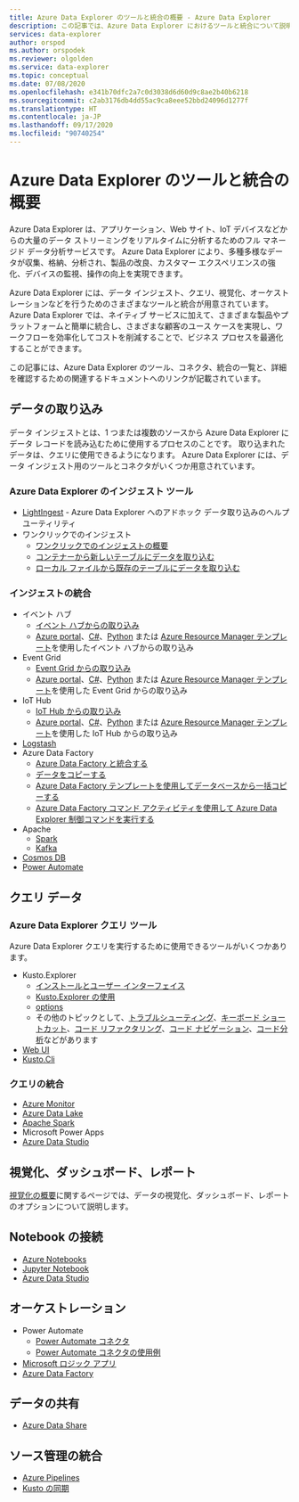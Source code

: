 ```yaml
---
title: Azure Data Explorer のツールと統合の概要 - Azure Data Explorer
description: この記事では、Azure Data Explorer におけるツールと統合について説明します。
services: data-explorer
author: orspod
ms.author: orspodek
ms.reviewer: olgolden
ms.service: data-explorer
ms.topic: conceptual
ms.date: 07/08/2020
ms.openlocfilehash: e341b70dfc2a7c0d3038d6d60d9c8ae2b40b6218
ms.sourcegitcommit: c2ab3176db4dd55ac9ca8eee52bbd24096d1277f
ms.translationtype: HT
ms.contentlocale: ja-JP
ms.lasthandoff: 09/17/2020
ms.locfileid: "90740254"
---
```

# <a name="azure-data-explorer-tools-and-integrations-overview"></a>Azure Data Explorer のツールと統合の概要

Azure Data Explorer は、アプリケーション、Web サイト、IoT デバイスなどからの大量のデータ ストリーミングをリアルタイムに分析するためのフル マネージド データ分析サービスです。 Azure Data Explorer により、多種多様なデータが収集、格納、分析され、製品の改良、カスタマー エクスペリエンスの強化、デバイスの監視、操作の向上を実現できます。 

Azure Data Explorer には、データ インジェスト、クエリ、視覚化、オーケストレーションなどを行うためのさまざまなツールと統合が用意されています。 Azure Data Explorer では、ネイティブ サービスに加えて、さまざまな製品やプラットフォームと簡単に統合し、さまざまな顧客のユース ケースを実現し、ワークフローを効率化してコストを削減することで、ビジネス プロセスを最適化することができます。 

この記事には、Azure Data Explorer のツール、コネクタ、統合の一覧と、詳細を確認するための関連するドキュメントへのリンクが記載されています。

## <a name="ingest-data"></a>データの取り込み 

データ インジェストとは、1 つまたは複数のソースから Azure Data Explorer にデータ レコードを読み込むために使用するプロセスのことです。 取り込まれたデータは、クエリに使用できるようになります。 Azure Data Explorer には、データ インジェスト用のツールとコネクタがいくつか用意されています。 

### <a name="azure-data-explorer-ingestion-tools"></a>Azure Data Explorer のインジェスト ツール

* [LightIngest](lightingest.md) - Azure Data Explorer へのアドホック データ取り込みのヘルプ ユーティリティ
* ワンクリックでのインジェスト
    * [ワンクリックでのインジェストの概要](ingest-data-one-click.md) 
    * [コンテナーから新しいテーブルにデータを取り込む](one-click-ingestion-new-table.md)
    * [ローカル ファイルから既存のテーブルにデータを取り込む](one-click-ingestion-existing-table.md)

### <a name="ingestion-integrations"></a>インジェストの統合

* イベント ハブ
    * [イベント ハブからの取り込み](ingest-data-event-hub-overview.md)
    * [Azure portal](ingest-data-event-hub.md)、[C#](data-connection-event-hub-csharp.md)、[Python](data-connection-event-hub-python.md) または [Azure Resource Manager テンプレート](data-connection-event-hub-resource-manager.md)を使用したイベント ハブからの取り込み
* Event Grid
    * [Event Grid からの取り込み](ingest-data-event-grid-overview.md)
    * [Azure portal](ingest-data-event-grid.md)、[C#](data-connection-event-grid-csharp.md)、[Python](data-connection-event-grid-python.md) または [Azure Resource Manager テンプレート](data-connection-event-grid-resource-manager.md)を使用した Event Grid からの取り込み
* IoT Hub
    * [IoT Hub からの取り込み](ingest-data-iot-hub-overview.md)
    * [Azure portal](ingest-data-iot-hub.md)、[C#](data-connection-iot-hub-csharp.md)、[Python](data-connection-iot-hub-python.md) または [Azure Resource Manager テンプレート](data-connection-iot-hub-resource-manager.md)を使用した IoT Hub からの取り込み
* [Logstash](ingest-data-logstash.md)
* Azure Data Factory
    * [Azure Data Factory と統合する](data-factory-integration.md)
    * [データをコピーする](data-factory-load-data.md)
    * [Azure Data Factory テンプレートを使用してデータベースから一括コピーする](data-factory-template.md)
    * [Azure Data Factory コマンド アクティビティを使用して Azure Data Explorer 制御コマンドを実行する](data-factory-command-activity.md)
* Apache 
    * [Spark](spark-connector.md)
    * [Kafka](ingest-data-kafka.md)
* [Cosmos DB](https://github.com/Azure/azure-kusto-labs/tree/master/cosmosdb-adx-integration)
* [Power Automate](flow.md)

## <a name="query-data"></a>クエリ データ

### <a name="azure-data-explorer-query-tools"></a>Azure Data Explorer クエリ ツール

Azure Data Explorer クエリを実行するために使用できるツールがいくつかあります。

* Kusto.Explorer
    * [インストールとユーザー インターフェイス](kusto/tools/kusto-explorer.md)
    * [Kusto.Explorer の使用](kusto/tools/kusto-explorer-using.md)
    * [options](kusto/tools/kusto-explorer-options.md)
    * その他のトピックとして、[トラブルシューティング](kusto/tools/kusto-explorer-troubleshooting.md)、[キーボード ショートカット](kusto/tools/kusto-explorer-shortcuts.md)、[コード リファクタリング](kusto/tools/kusto-explorer-refactor.md)、[コード ナビゲーション](kusto/tools/kusto-explorer-codenav.md)、[コード分析](kusto/tools/kusto-explorer-code-analyzer.md)などがあります
* [Web UI](web-query-data.md)
* [Kusto.Cli](kusto/tools/kusto-cli.md)

### <a name="query-integrations"></a>クエリの統合

* [Azure Monitor](query-monitor-data.md)
* [Azure Data Lake](data-lake-query-data.md)
* [Apache Spark](spark-connector.md)
* Microsoft Power Apps
* [Azure Data Studio](https://docs.microsoft.com/sql/azure-data-studio/notebooks-kqlmagic)

## <a name="visualizations-dashboards-and-reporting"></a>視覚化、ダッシュボード、レポート

[視覚化の概要](viz-overview.md)に関するページでは、データの視覚化、ダッシュボード、レポートのオプションについて説明します。 

## <a name="notebook-connectivity"></a>Notebook の接続

* [Azure Notebooks](azure-notebooks.md)
* [Jupyter Notebook](kqlmagic.md)
* [Azure Data Studio](https://docs.microsoft.com/sql/azure-data-studio/notebooks-kqlmagic)

## <a name="orchestration"></a>オーケストレーション

* Power Automate
    * [Power Automate コネクタ](flow.md)
    * [Power Automate コネクタの使用例](flow-usage.md)
* [Microsoft ロジック アプリ](kusto/tools/logicapps.md) 
* [Azure Data Factory](data-factory-integration.md)

## <a name="share-data"></a>データの共有

* [Azure Data Share](data-share.md)

## <a name="source-control-integration"></a>ソース管理の統合

* [Azure Pipelines](devops.md) 
* [Kusto の同期](kusto/tools/synckusto.md) 

<!--Open Source Tools-->
